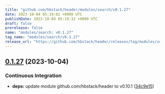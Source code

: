 ```yaml
---
title: "github.com/hbstack/header/modules/search/v0.1.27"
date: 2023-10-04 05:19:02 +0000 UTC
publishDate: 2023-10-04 05:19:32 +0000 UTC
draft: false
prerelease: false
name: "modules/search: v0.1.27"
tag_name: "modules/search/v0.1.27"
release_url: "https://github.com/hbstack/header/releases/tag/modules/search/v0.1.27"
---
```


## [0.1.27](https://github.com/hbstack/header/compare/modules/search/v0.1.26...modules/search/v0.1.27) (2023-10-04)


### Continuous Integration

* **deps:** update module github.com/hbstack/header to v0.10.1 ([34c9e15](https://github.com/hbstack/header/commit/34c9e151de2b8637149f116fc38f3181051006bb))
